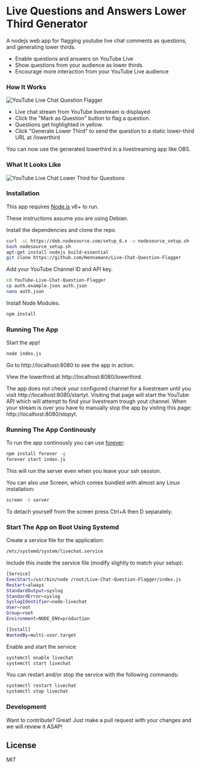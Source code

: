 # Live Questions and Answers Lower Third Generator

A nodejs web app for flagging youtube live chat comments as questions, and generating lower thirds.

  - Enable questions and answers on YouTube Live
  - Show questions from your audience as lower thirds
  - Encourage more interaction from your YouTube Live audience

### How It Works

![YouTube Live Chat Question Flagger](https://musicradiocreative-community.s3-eu-west-2.amazonaws.com/original/1X/2394cc01970a633dcc20f0640de689b95338d134.png)

* Live chat stream from YouTube livestream is displayed
* Click the "Mark as Question" button to flag a question.
* Questions get highlighted in yellow.
* Click "Generate Lower Third" to send the question to a static lower-third URL at /lowerthird

You can now use the generated lowerthird in a livestreaming app like OBS.

### What It Looks Like

![YouTube Live Chat Lower Third for Questions](https://musicradiocreative-community.s3-eu-west-2.amazonaws.com/original/1X/ef34d75e879646d473eca1ff18a633a7c390912c.jpg)

### Installation

This app requires [Node.js](https://nodejs.org/) v6+ to run.

These instructions assume you are using Debian.

Install the dependencies and clone the repo.

```sh
curl -sL https://deb.nodesource.com/setup_6.x -o nodesource_setup.sh
bash nodesource_setup.sh
apt-get install nodejs build-essential
git clone https://github.com/Hennamann/Live-Chat-Question-Flagger
```

Add your YouTube Channel ID and API key.

```sh
cd YouTube-Live-Chat-Question-Flagger
cp auth.example.json auth.json
nano auth.json
```

Install Node Modules.

```sh
npm install
```

### Running The App

Start the app!

```sh
node index.js
```

Go to http://localhost:8080 to see the app in action.

View the lowerthird at http://localhost:8080/lowerthird.

The app does not check your configured channel for a livestream until you visit http://localhost:8080/startyt.
Visiting that page will start the YouTube API which will attempt to find your livestream trough yout channel. When your stream is over you have to manually stop the app by visting this page: http://localhost:8080/stopyt.

### Running The App Continously

To run the app continously you can use [forever](https://www.npmjs.com/package/forever):

```sh
npm install forever -g
forever start index.js
```

This will run the server even when you leave your ssh session. 

You can also use Screen, which comes bundled with almost any Linux installation:

```sh
screen -S server
```

To detach yourself from the screen press Ctrl+A then D separately. 

### Start The App on Boot Using Systemd

Create a service file for the application:

```sh
/etc/systemd/system/livechat.service
```

Include this inside the service file (modify slightly to match your setup):

```sh
[Service]
ExecStart=/usr/bin/node /root/Live-Chat-Question-Flagger/index.js
Restart=always
StandardOutput=syslog
StandardError=syslog
SyslogIdentifier=node-livechat
User=root
Group=root
Environment=NODE_ENV=production

[Install]
WantedBy=multi-user.target
```

Enable and start the service:

```sh
systemctl enable livechat
systemctl start livechat
```

You can restart and/or stop the service with the following commands:

```sh
systemctl restart livechat
systemctl stop livechat
```

### Development

Want to contribute? Great! Just make a pull request with your changes and we will review it ASAP!

License
----

MIT
